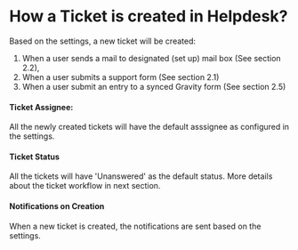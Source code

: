 # How a Ticket is created in Helpdesk?

Based on the settings, a new ticket will be created:
1. When a user sends a mail to designated (set up) mail box (See section 2.2),
2. When a user submits a support form (See section 2.1)
3. When a user submit an entry to a synced Gravity form (See section 2.5)

#### Ticket Assignee:
All the newly created tickets will have the default asssignee as configured in the settings.

#### Ticket Status
All the tickets will have 'Unanswered' as the default status. More details about the ticket workflow in next section.

#### Notifications on Creation
When a new ticket is created, the notifications are sent based on the settings.

